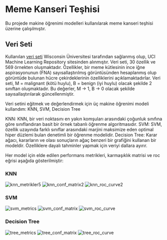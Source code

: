 # Meme Kanseri Teşhisi

Bu projede makine öğrenimi modelleri kullanılarak meme kanseri teşhisi üzerine çalışılmıştır. 

## Veri Seti
Kullanılan [veri seti](https://archive.ics.uci.edu/dataset/17/breast+cancer+wisconsin+diagnostic) Wisconsin Üniversitesi tarafından sağlanmış olup, UCI Machine Learning Repository sitesinden alınmıştır. Veri seti, 30 özellik ve 569 örnekten oluşmaktadır. Özellikler, bir meme kütlesinin ince iğne aspirasyonunun (FNA) sayısallaştırılmış görüntüsünden hesaplanmış olup görüntüde bulunan hücre çekirdeklerinin özelliklerini açıklamaktadırlar. Veri seti, M = malignant (kötü huylu), B = benign (iyi huylu) olacak şekilde 2 sınıftan oluşmaktadır. Bu değerler, M -> 1, B -> 0 olacak şekilde sayısallaştırılarak güncellenmiştir.

Veri setini eğitmek ve değerlendirmek için üç makine öğrenimi modeli kullandım: KNN, SVM, Decision Tree

KNN: KNN, bir veri noktasını en yakın komşuları arasındaki çoğunluk sınıfına göre sınıflandıran basit bir örnek tabanlı öğrenme algoritmasıdır.
SVM: SVM, özellik uzayında farklı sınıflar arasındaki marjini maksimize eden optimal hiper düzlemi bulan denetimli bir öğrenme modelidir.
Decision Tree: Karar ağacı, kararların ve olası sonuçların ağaç benzeri bir grafiğini kullanan bir modeldir. Özelliklere dayalı tahminler yapmak için veriyi dallara ayırır.

Her model için elde edilen performans metrikleri, karmaşıklık matrisi ve roc eğrisi aşağıda gösterilmiştir:

### KNN

![knn_metrikler5](https://github.com/user-attachments/assets/fbbff935-f3ea-4861-a47d-a4ff913be524)     ![knn_conf_matrix2](https://github.com/user-attachments/assets/debd77dd-df93-4aac-a2df-679f5f31a77e)     ![knn_roc_curve2](https://github.com/user-attachments/assets/53cd0a07-0f60-47d8-b08e-2000561fc4b1)


### SVM

![svm_metrics](https://github.com/user-attachments/assets/268f5c46-cb44-449d-9be0-92db217b9d93)     ![svm_conf_matrix](https://github.com/user-attachments/assets/2fa20288-0888-490a-ae96-e070fb0adea9)     ![svm_roc_curve](https://github.com/user-attachments/assets/62cdd0ab-4fb8-4c6b-92e2-18ed8e582e5c)


### Decision Tree

![tree_metrics](https://github.com/user-attachments/assets/4875d9cb-a19d-4527-afb7-fad425630f5f)     ![tree_conf_matrix](https://github.com/user-attachments/assets/98c133c5-e7a7-40f7-8548-133031eaf8a8)     ![tree_roc_curve](https://github.com/user-attachments/assets/abe02660-6a19-4189-a336-a4e33e41afea)













